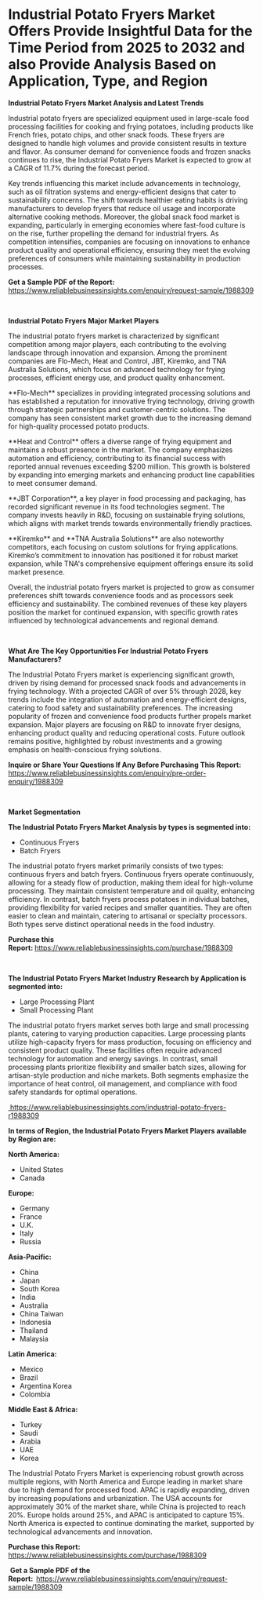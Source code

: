 <p><h1>Industrial Potato Fryers Market Offers Provide Insightful Data for the Time Period from 2025 to 2032 and also Provide Analysis Based on Application, Type, and Region</h1></p><p><strong>Industrial Potato Fryers Market Analysis and Latest Trends</strong></p>
<p><p>Industrial potato fryers are specialized equipment used in large-scale food processing facilities for cooking and frying potatoes, including products like French fries, potato chips, and other snack foods. These fryers are designed to handle high volumes and provide consistent results in texture and flavor. As consumer demand for convenience foods and frozen snacks continues to rise, the Industrial Potato Fryers Market is expected to grow at a CAGR of 11.7% during the forecast period.</p><p>Key trends influencing this market include advancements in technology, such as oil filtration systems and energy-efficient designs that cater to sustainability concerns. The shift towards healthier eating habits is driving manufacturers to develop fryers that reduce oil usage and incorporate alternative cooking methods. Moreover, the global snack food market is expanding, particularly in emerging economies where fast-food culture is on the rise, further propelling the demand for industrial fryers. As competition intensifies, companies are focusing on innovations to enhance product quality and operational efficiency, ensuring they meet the evolving preferences of consumers while maintaining sustainability in production processes.</p></p>
<p><strong>Get a Sample PDF of the Report:&nbsp;</strong> <a href="https://www.reliablebusinessinsights.com/enquiry/request-sample/1988309?utm_campaign=3259&utm_medium=2&utm_source=Github&utm_content=ia&utm_term=12042025&utm_id=industrial-potato-fryers">https://www.reliablebusinessinsights.com/enquiry/request-sample/1988309</a></p>
<p>&nbsp;</p>
<p><strong>Industrial Potato Fryers Major Market Players</strong></p>
<p><p>The industrial potato fryers market is characterized by significant competition among major players, each contributing to the evolving landscape through innovation and expansion. Among the prominent companies are Flo-Mech, Heat and Control, JBT, Kiremko, and TNA Australia Solutions, which focus on advanced technology for frying processes, efficient energy use, and product quality enhancement.</p><p>**Flo-Mech** specializes in providing integrated processing solutions and has established a reputation for innovative frying technology, driving growth through strategic partnerships and customer-centric solutions. The company has seen consistent market growth due to the increasing demand for high-quality processed potato products.</p><p>**Heat and Control** offers a diverse range of frying equipment and maintains a robust presence in the market. The company emphasizes automation and efficiency, contributing to its financial success with reported annual revenues exceeding $200 million. This growth is bolstered by expanding into emerging markets and enhancing product line capabilities to meet consumer demand.</p><p>**JBT Corporation**, a key player in food processing and packaging, has recorded significant revenue in its food technologies segment. The company invests heavily in R&D, focusing on sustainable frying solutions, which aligns with market trends towards environmentally friendly practices.</p><p>**Kiremko** and **TNA Australia Solutions** are also noteworthy competitors, each focusing on custom solutions for frying applications. Kiremko’s commitment to innovation has positioned it for robust market expansion, while TNA's comprehensive equipment offerings ensure its solid market presence.</p><p>Overall, the industrial potato fryers market is projected to grow as consumer preferences shift towards convenience foods and as processors seek efficiency and sustainability. The combined revenues of these key players position the market for continued expansion, with specific growth rates influenced by technological advancements and regional demand.</p></p>
<p>&nbsp;</p>
<p><strong>What Are The Key Opportunities For Industrial Potato Fryers Manufacturers?</strong></p>
<p><p>The Industrial Potato Fryers market is experiencing significant growth, driven by rising demand for processed snack foods and advancements in frying technology. With a projected CAGR of over 5% through 2028, key trends include the integration of automation and energy-efficient designs, catering to food safety and sustainability preferences. The increasing popularity of frozen and convenience food products further propels market expansion. Major players are focusing on R&D to innovate fryer designs, enhancing product quality and reducing operational costs. Future outlook remains positive, highlighted by robust investments and a growing emphasis on health-conscious frying solutions.</p></p>
<p><strong>Inquire or Share Your Questions If Any Before Purchasing This Report:</strong> <a href="https://www.reliablebusinessinsights.com/enquiry/pre-order-enquiry/1988309?utm_campaign=3259&utm_medium=2&utm_source=Github&utm_content=ia&utm_term=12042025&utm_id=industrial-potato-fryers">https://www.reliablebusinessinsights.com/enquiry/pre-order-enquiry/1988309</a></p>
<p>&nbsp;</p>
<p><strong>Market Segmentation</strong></p>
<p><strong>The Industrial Potato Fryers Market Analysis by types is segmented into:</strong></p>
<p><ul><li>Continuous Fryers</li><li>Batch Fryers</li></ul></p>
<p><p>The industrial potato fryers market primarily consists of two types: continuous fryers and batch fryers. Continuous fryers operate continuously, allowing for a steady flow of production, making them ideal for high-volume processing. They maintain consistent temperature and oil quality, enhancing efficiency. In contrast, batch fryers process potatoes in individual batches, providing flexibility for varied recipes and smaller quantities. They are often easier to clean and maintain, catering to artisanal or specialty processors. Both types serve distinct operational needs in the food industry.</p></p>
<p><strong>Purchase this Report:&nbsp;</strong><a href="https://www.reliablebusinessinsights.com/purchase/1988309?utm_campaign=3259&utm_medium=2&utm_source=Github&utm_content=ia&utm_term=12042025&utm_id=industrial-potato-fryers">https://www.reliablebusinessinsights.com/purchase/1988309</a></p>
<p>&nbsp;</p>
<p><strong>The Industrial Potato Fryers Market Industry Research by Application is segmented into:</strong></p>
<p><ul><li>Large Processing Plant</li><li>Small Processing Plant</li></ul></p>
<p><p>The industrial potato fryers market serves both large and small processing plants, catering to varying production capacities. Large processing plants utilize high-capacity fryers for mass production, focusing on efficiency and consistent product quality. These facilities often require advanced technology for automation and energy savings. In contrast, small processing plants prioritize flexibility and smaller batch sizes, allowing for artisan-style production and niche markets. Both segments emphasize the importance of heat control, oil management, and compliance with food safety standards for optimal operations.</p></p>
<p><a href="https://www.reliablebusinessinsights.com/industrial-potato-fryers-r1988309?utm_campaign=3259&utm_medium=2&utm_source=Github&utm_content=ia&utm_term=12042025&utm_id=industrial-potato-fryers">&nbsp;https://www.reliablebusinessinsights.com/industrial-potato-fryers-r1988309</a></p>
<p><strong>In terms of Region, the Industrial Potato Fryers Market Players available by Region are:</strong></p>
<p>
    <p> <strong> North America: </strong>
        <ul>
            <li>United States</li>
            <li>Canada</li>
        </ul>
        </p> 
    <p> <strong> Europe: </strong>
        <ul>
            <li>Germany</li>
            <li>France</li>
            <li>U.K.</li>
            <li>Italy</li>
            <li>Russia</li>
        </ul>
        </p> 
    <p> <strong> Asia-Pacific: </strong>
        <ul>
            <li>China</li>
            <li>Japan</li>
            <li>South Korea</li>
            <li>India</li>
            <li>Australia</li>
            <li>China Taiwan</li>
            <li>Indonesia</li>
            <li>Thailand</li>
            <li>Malaysia</li>
        </ul>
        </p> 
    <p> <strong> Latin America: </strong>
        <ul>
            <li>Mexico</li>
            <li>Brazil</li>
            <li>Argentina Korea</li>
            <li>Colombia</li>
        </ul>
        </p> 
    <p> <strong> Middle East & Africa: </strong>
        <ul>
            <li>Turkey</li>
            <li>Saudi</li>
            <li>Arabia</li>
            <li>UAE</li>
            <li>Korea</li>
        </ul>
    </p>
    </p>
<p><p>The Industrial Potato Fryers Market is experiencing robust growth across multiple regions, with North America and Europe leading in market share due to high demand for processed food. APAC is rapidly expanding, driven by increasing populations and urbanization. The USA accounts for approximately 30% of the market share, while China is projected to reach 20%. Europe holds around 25%, and APAC is anticipated to capture 15%. North America is expected to continue dominating the market, supported by technological advancements and innovation.</p></p>
<p><strong>Purchase this Report: </strong><a href="https://www.reliablebusinessinsights.com/purchase/1988309?utm_campaign=3259&utm_medium=2&utm_source=Github&utm_content=ia&utm_term=12042025&utm_id=industrial-potato-fryers">https://www.reliablebusinessinsights.com/purchase/1988309</a></p>
<p>&nbsp;<strong>Get a Sample PDF of the Report:&nbsp;&nbsp;</strong><a href="https://www.reliablebusinessinsights.com/enquiry/request-sample/1988309?utm_campaign=3259&utm_medium=2&utm_source=Github&utm_content=ia&utm_term=12042025&utm_id=industrial-potato-fryers">https://www.reliablebusinessinsights.com/enquiry/request-sample/1988309</a></p>
<p><strong></strong></p>
<p><p></p><p></p><p></p></p>